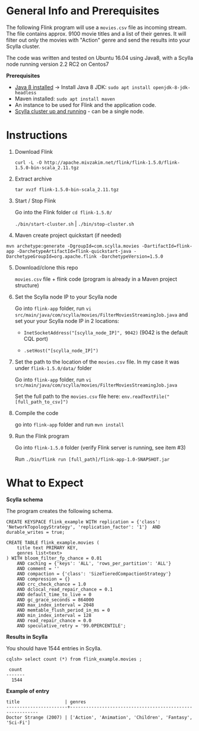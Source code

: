 General Info and Prerequisites
==============================

The following Flink program will use a ```movies.csv``` file as incoming stream. The file contains approx. 9100 movie titles and a list of their genres. It will filter out only the movies with "Action" genre and send the results into your Scylla cluster.

The code was written and tested on Ubuntu 16.04 using Java8, with a Scylla node running version 2.2 RC2 on Centos7

**Prerequisites**
- [Java 8 installed](http://openjdk.java.net/install/) -> Install Java 8 JDK: ```sudo apt install openjdk-8-jdk-headless```
- Maven installed: ```sudo apt install maven```
- An instance to be used for Flink and the application code.
- [Scylla cluster up and running](https://www.scylladb.com/download/) - can be a single node.



Instructions
============

1. Download Flink

   ```curl -L -O http://apache.mivzakim.net/flink/flink-1.5.0/flink-1.5.0-bin-scala_2.11.tgz```

2. Extract archive

   ```tar xvzf flink-1.5.0-bin-scala_2.11.tgz```

3. Start / Stop Flink

   Go into the Flink folder ```cd flink-1.5.0/```

   ```./bin/start-cluster.sh``` | ```./bin/stop-cluster.sh```

4. Maven create project quickstart (if needed)

```
mvn archetype:generate -DgroupId=com.scylla.movies -DartifactId=flink-app -DarchetypeArtifactId=flink-quickstart-java -DarchetypeGroupId=org.apache.flink -DarchetypeVersion=1.5.0
```

5. Download/clone this repo

   ```movies.csv``` file + flink code (program is already in a Maven project structure)

6. Set the Scylla node IP to your Scylla node

   Go into ```flink-app``` folder, run ```vi src/main/java/com/scylla/movies/FilterMoviesStreamingJob.java``` and set your your Scylla node IP in 2 locations:

	- ```InetSocketAddress("[scylla_node_IP]", 9042)``` (9042 is the default CQL port)

	- ```.setHost("[scylla_node_IP]")```

7. Set the path to the location of the ```movies.csv``` file. In my case it was under ```flink-1.5.0/data/``` folder

   Go into ```flink-app``` folder, run ```vi src/main/java/com/scylla/movies/FilterMoviesStreamingJob.java```

   Set the full path to the ```movies.csv``` file here: ```env.readTextFile("[full_path_to_csv]")```

8. Compile the code

   go into ```flink-app``` folder and run ```mvn install```


9. Run the Flink program

   Go into ```flink-1.5.0``` folder (verify Flink server is running, see item #3)

   Run ```./bin/flink run [full_path]/flink-app-1.0-SNAPSHOT.jar```



What to Expect
==============

**Scylla schema**

The program creates the following schema.

```
CREATE KEYSPACE flink_example WITH replication = {'class': 'NetworkTopologyStrategy', 'replication_factor': '1'}  AND durable_writes = true;

CREATE TABLE flink_example.movies (
    title text PRIMARY KEY,
    genres list<text>
) WITH bloom_filter_fp_chance = 0.01
    AND caching = {'keys': 'ALL', 'rows_per_partition': 'ALL'}
    AND comment = ''
    AND compaction = {'class': 'SizeTieredCompactionStrategy'}
    AND compression = {}
    AND crc_check_chance = 1.0
    AND dclocal_read_repair_chance = 0.1
    AND default_time_to_live = 0
    AND gc_grace_seconds = 864000
    AND max_index_interval = 2048
    AND memtable_flush_period_in_ms = 0
    AND min_index_interval = 128
    AND read_repair_chance = 0.0
    AND speculative_retry = '99.0PERCENTILE';
```


**Results in Scylla**

You should have 1544 entries in Scylla.

```
cqlsh> select count (*) from flink_example.movies ;

 count
-------
  1544
```

**Example of entry**

 ```
title                 | genres
-----------------------+----------------------------------------------------------
 Doctor Strange (2007) | ['Action', 'Animation', 'Children', 'Fantasy', 'Sci-Fi']
```

